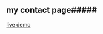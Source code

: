 


<h2>my contact page#####</h2>
<a href='https://lleonesouza.github.io/contact/'> live demo </a>
           
       

